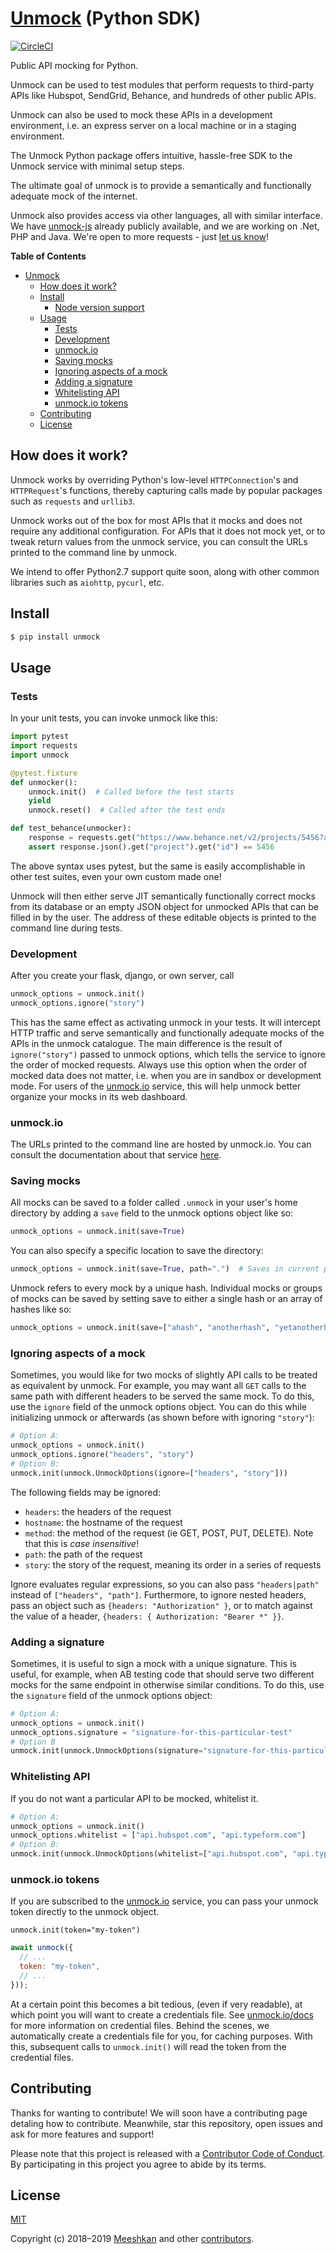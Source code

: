 # [Unmock](https://www.unmock.io/) (Python SDK)
[![CircleCI](https://circleci.com/gh/unmock/unmock-python.svg?style=svg)](https://circleci.com/gh/unmock/unmock-python)

Public API mocking for Python.

Unmock can be used to test modules that perform requests to third-party
APIs like Hubspot, SendGrid, Behance, and hundreds of other public APIs.

Unmock can also be used to mock these APIs in a development environment,
i.e. an express server on a local machine or in a staging environment.

The Unmock Python package offers intuitive, hassle-free SDK to the
Unmock service with minimal setup steps.

The ultimate goal of unmock is to provide a semantically and
functionally adequate mock of the internet.

Unmock also provides access via other languages, all with similar
interface. We have [unmock-js](https://github.com/unmock/unmock-js)
already publicly available, and we are working on .Net, PHP and Java.
We're open to more requests - just [let us know](mailto:contact@unmock.io)!

**Table of Contents**

<!-- toc -->

- [Unmock](#unmock)
  - [How does it work?](#how-does-it-work)
  - [Install](#install)
    - [Node version support](#node-version-support)
  - [Usage](#usage)
    - [Tests](#tests)
    - [Development](#development)
    - [unmock.io](#unmockio)
    - [Saving mocks](#saving-mocks)
    - [Ignoring aspects of a mock](#ignoring-aspects-of-a-mock)
    - [Adding a signature](#adding-a-signature)
    - [Whitelisting API](#whitelisting-api)
    - [unmock.io tokens](#unmockio-tokens)
  - [Contributing](#contributing)
  - [License](#license)

<!-- tocstop -->

## How does it work?

Unmock works by overriding Python's low-level `HTTPConnection`'s and
`HTTPRequest`'s functions, thereby capturing calls
made by popular packages such as `requests` and `urllib3`.

Unmock works out of the box for most APIs that it mocks and does not
require any additional configuration. For APIs that it does not mock
yet, or to tweak return values from the unmock service, you can consult
the URLs printed to the command line by unmock.

We intend to offer Python2.7 support quite soon, along with other common
libraries such as `aiohttp`, `pycurl`, etc.  

## Install

```sh
$ pip install unmock
```

## Usage

### Tests

In your unit tests, you can invoke unmock like this:

```python
import pytest
import requests
import unmock

@pytest.fixture
def unmocker():
    unmock.init()  # Called before the test starts
    yield
    unmock.reset()  # Called after the test ends

def test_behance(unmocker):
    response = requests.get("https://www.behance.net/v2/projects/5456?api_key=u_n_m_o_c_k_200")
    assert response.json().get("project").get("id") == 5456
```

The above syntax uses pytest, but the same is easily accomplishable in
other test suites, even your own custom made one!

Unmock will then either serve JIT semantically functionally correct
mocks from its database or an empty JSON object for unmocked APIs that
can be filled in by the user. The address of these editable objects is
printed to the command line during tests.

### Development

After you create your flask, django, or own server, call


```python
unmock_options = unmock.init()
unmock_options.ignore("story")
```

This has the same effect as activating unmock in your tests.
It will intercept HTTP traffic and serve semantically and functionally
adequate mocks of the APIs in the unmock catalogue.
The main difference is the result of `ignore("story")` passed to unmock
options, which tells the service to ignore the order of mocked requests.
Always use this option when the order of mocked data does not matter,
i.e. when you are in sandbox or development mode.
For users of the [unmock.io](https://www.unmock.io) service, this will
help unmock better organize your mocks in its web dashboard.


### unmock.io

The URLs printed to the command line are hosted by unmock.io. You can
consult the documentation about that service
[here](https://www.unmock.io/docs).

### Saving mocks

All mocks can be saved to a folder called `.unmock` in your user's home
directory by adding a `save` field to the unmock options object like so:

```python
unmock_options = unmock.init(save=True)
```
You can also specify a specific location to save the directory:
```python
unmock_options = unmock.init(save=True, path=".")  # Saves in current path
```
Unmock refers to every mock by a unique hash. Individual mocks or groups
of mocks can be saved by setting save to either a single hash or an
array of hashes like so:

```python
unmock_options = unmock.init(save=["ahash", "anotherhash", "yetanotherhash"])
```

### Ignoring aspects of a mock

Sometimes, you would like for two mocks of slightly API calls to be
treated as equivalent by unmock. For example, you may want all `GET`
calls to the same path with different headers to be served the same
mock. To do this, use the `ignore` field of the unmock options object.
You can do this while initializing unmock or afterwards (as shown before
with ignoring `"story"`):

```python
# Option A:
unmock_options = unmock.init()
unmock_options.ignore("headers", "story")
# Option B:
unmock.init(unmock.UnmockOptions(ignore=["headers", "story"]))
```

The following fields may be ignored:

* `headers`: the headers of the request
* `hostname`: the hostname of the request
* `method`: the method of the request (ie GET, POST, PUT, DELETE).
Note that this is *case insensitive*!
* `path`: the path of the request
* `story`: the story of the request, meaning its order in a series of requests

Ignore evaluates regular expressions, so you can also pass
`"headers|path"` instead of `["headers", "path"]`. Furthermore,
to ignore nested headers, pass an object such as
`{headers: "Authorization" }`, or to match against the value of
a header, `{headers: { Authorization: "Bearer *" }}`.

### Adding a signature

Sometimes, it is useful to sign a mock with a unique signature. This is
useful, for example, when AB testing code that should serve two
different mocks for the same endpoint in otherwise similar conditions.
To do this, use the `signature` field of the unmock options object:

```python
# Option A:
unmock_options = unmock.init()
unmock_options.signature = "signature-for-this-particular-test"
# Option B
unmock.init(unmock.UnmockOptions(signature="signature-for-this-particular-test"))
```

### Whitelisting API

If you do not want a particular API to be mocked, whitelist it.

```python
# Option A:
unmock_options = unmock.init()
unmock_options.whitelist = ["api.hubspot.com", "api.typeform.com"]
# Option B:
unmock.init(unmock.UnmockOptions(whitelist=["api.hubspot.com", "api.typeform.com"]))
```

### unmock.io tokens

If you are subscribed to the [unmock.io](https://www.unmock.io) service,
you can pass your unmock token directly to the unmock object.

```
unmock.init(token="my-token")
```

```js
await unmock({
  // ...
  token: "my-token",
  // ...
}));
```

At a certain point this becomes a bit tedious, (even if very readable),
at which point you will want to create a credentials file. See
[unmock.io/docs](https://www.unmock.io/docs) for more information on
credential files.
Behind the scenes, we automatically create a credentials file for you,
for caching purposes. With this, subsequent calls to `unmock.init()`
will read the token from the credential files. 

## Contributing

Thanks for wanting to contribute! We will soon have a contributing page
detaling how to contribute. Meanwhile, star this repository, open issues
and ask for more features and support!

Please note that this project is released with a
[Contributor Code of Conduct](CODE_OF_CONDUCT.md). By participating in
this project you agree to abide by its terms.

## License

[MIT](LICENSE)

Copyright (c) 2018–2019 [Meeshkan](http://meeshkan.com) and other
[contributors](https://github.com/unmock/unmock/graphs/contributors).

